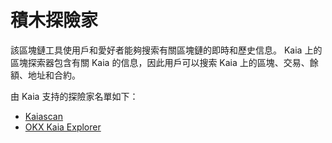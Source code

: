 # 積木探險家

該區塊鏈工具使用戶和愛好者能夠搜索有關區塊鏈的即時和歷史信息。 Kaia 上的區塊探索器包含有關 Kaia 的信息，因此用戶可以搜索 Kaia 上的區塊、交易、餘額、地址和合約。

由 Kaia 支持的探險家名單如下：

- [Kaiascan](https://www.kaiascan.io/)
- [OKX Kaia Explorer](https://web3.okx.com/explorer/kaia)